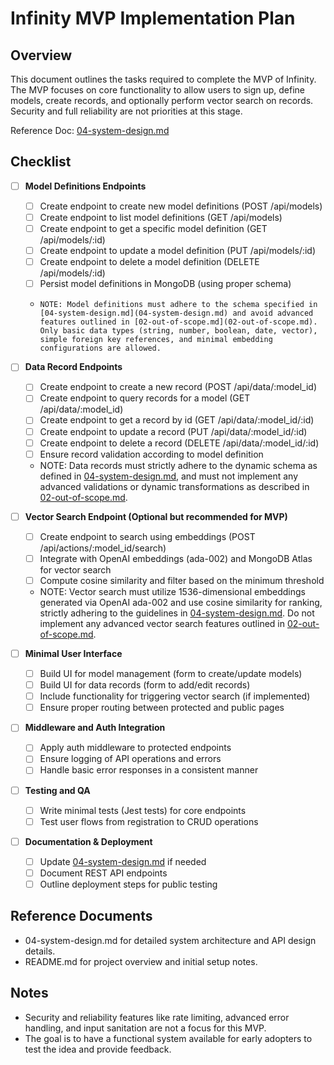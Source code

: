 # Infinity MVP Implementation Plan

## Overview

This document outlines the tasks required to complete the MVP of Infinity. The MVP focuses on core functionality to allow users to sign up, define models, create records, and optionally perform vector search on records. Security and full reliability are not priorities at this stage.

Reference Doc: [04-system-design.md](04-system-design.md)

## Checklist

- [ ] **Model Definitions Endpoints**
  - [ ] Create endpoint to create new model definitions (POST /api/models)
  - [ ] Create endpoint to list model definitions (GET /api/models)
  - [ ] Create endpoint to get a specific model definition (GET /api/models/:id)
  - [ ] Create endpoint to update a model definition (PUT /api/models/:id)
  - [ ] Create endpoint to delete a model definition (DELETE /api/models/:id)
  - [ ] Persist model definitions in MongoDB (using proper schema)
  -     NOTE: Model definitions must adhere to the schema specified in [04-system-design.md](04-system-design.md) and avoid advanced features outlined in [02-out-of-scope.md](02-out-of-scope.md). Only basic data types (string, number, boolean, date, vector), simple foreign key references, and minimal embedding configurations are allowed.

- [ ] **Data Record Endpoints**
  - [ ] Create endpoint to create a new record (POST /api/data/:model_id)
  - [ ] Create endpoint to query records for a model (GET /api/data/:model_id)
  - [ ] Create endpoint to get a record by id (GET /api/data/:model_id/:id)
  - [ ] Create endpoint to update a record (PUT /api/data/:model_id/:id)
  - [ ] Create endpoint to delete a record (DELETE /api/data/:model_id/:id)
  - [ ] Ensure record validation according to model definition
  - NOTE: Data records must strictly adhere to the dynamic schema as defined in [04-system-design.md](04-system-design.md), and must not implement any advanced validations or dynamic transformations as described in [02-out-of-scope.md](02-out-of-scope.md).

- [ ] **Vector Search Endpoint (Optional but recommended for MVP)**
  - [ ] Create endpoint to search using embeddings (POST /api/actions/:model_id/search)
  - [ ] Integrate with OpenAI embeddings (ada-002) and MongoDB Atlas for vector search
  - [ ] Compute cosine similarity and filter based on the minimum threshold
  - NOTE: Vector search must utilize 1536-dimensional embeddings generated via OpenAI ada-002 and use cosine similarity for ranking, strictly adhering to the guidelines in [04-system-design.md](04-system-design.md). Do not implement any advanced vector search features outlined in [02-out-of-scope.md](02-out-of-scope.md).

- [ ] **Minimal User Interface**
  - [ ] Build UI for model management (form to create/update models)
  - [ ] Build UI for data records (form to add/edit records)
  - [ ] Include functionality for triggering vector search (if implemented)
  - [ ] Ensure proper routing between protected and public pages

- [ ] **Middleware and Auth Integration**
  - [ ] Apply auth middleware to protected endpoints
  - [ ] Ensure logging of API operations and errors
  - [ ] Handle basic error responses in a consistent manner

- [ ] **Testing and QA**
  - [ ] Write minimal tests (Jest tests) for core endpoints
  - [ ] Test user flows from registration to CRUD operations

- [ ] **Documentation & Deployment**
  - [ ] Update [04-system-design.md](04-system-design.md) if needed
  - [ ] Document REST API endpoints
  - [ ] Outline deployment steps for public testing

## Reference Documents

- 04-system-design.md for detailed system architecture and API design details.
- README.md for project overview and initial setup notes.

## Notes

- Security and reliability features like rate limiting, advanced error handling, and input sanitation are not a focus for this MVP.
- The goal is to have a functional system available for early adopters to test the idea and provide feedback. 